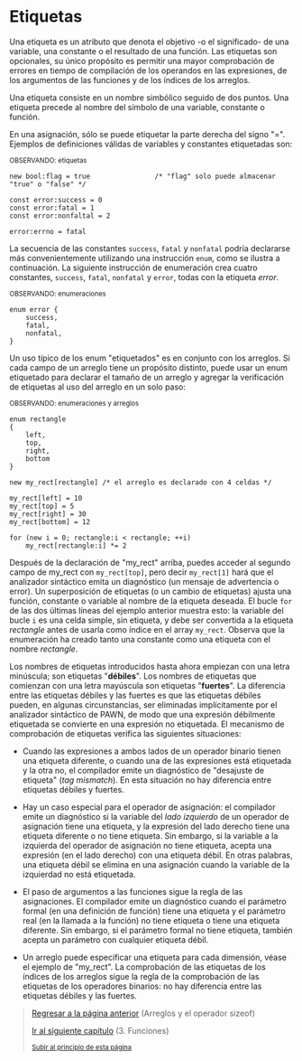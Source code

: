 # Etiquetas

Una etiqueta es un atributo que denota el objetivo -o el significado- de una variable, una constante o el resultado de una función. Las etiquetas son opcionales, su único propósito es permitir una mayor comprobación de errores en tiempo de compilación de los operandos en las expresiones, de los argumentos de las funciones y de los índices de los arreglos.

Una etiqueta consiste en un nombre simbólico seguido de dos puntos. Una etiqueta precede al nombre del símbolo de una variable, constante o función.

En una asignación, sólo se puede etiquetar la parte derecha del signo "=". Ejemplos de definiciones válidas de variables y constantes etiquetadas son:

<sub>OBSERVANDO: etiquetas</sub>
```pawn
new bool:flag = true                /* "flag" solo puede almacenar "true" o "false" */ 

const error:success = 0
const error:fatal = 1
const error:nonfaltal = 2

error:errno = fatal
```

La secuencia de las constantes `success`, `fatal` y `nonfatal` podría declararse más convenientemente utilizando una instrucción `enum`, como se ilustra a continuación.
La siguiente instrucción de enumeración crea cuatro constantes, `success`, `fatal`, `nonfatal` y `error`, todas con la etiqueta *error*.

<sub>OBSERVANDO: enumeraciones</sub>
```pawn
enum error {
    success,
    fatal,
    nonfatal,
}
```

Un uso típico de los enum "etiquetados" es en conjunto con los arreglos. Si cada campo de un arreglo tiene un propósito distinto, puede usar un enum etiquetado para declarar el tamaño de un arreglo y agregar la verificación de etiquetas al uso del arreglo en un solo paso:

<sub>OBSERVANDO: enumeraciones y arreglos</sub>
```pawn
enum rectangle
{
    left,
    top,
    right,
    bottom
}

new my_rect[rectangle] /* el arreglo es declarado con 4 celdas */

my_rect[left] = 10
my_rect[top] = 5
my_rect[right] = 30
my_rect[bottom] = 12

for (new i = 0; rectangle:i < rectangle; ++i)
    my_rect[rectangle:i] *= 2
```

Después de la declaración de "my_rect" arriba, puedes acceder al segundo campo de my_rect con `my_rect[top]`, pero decir `my_rect[1]` hará que el analizador sintáctico emita un diagnóstico (un mensaje de advertencia o error). Un superposición de etiquetas (o un cambio de etiquetas) ajusta una función, constante o variable al nombre de la etiqueta deseada. El bucle `for` de las dos últimas líneas del ejemplo anterior muestra esto: la variable del bucle `i` es una celda simple, sin etiqueta, y debe ser convertida a la etiqueta *rectangle* antes de usarla como índice en el array `my_rect`. Observa que la enumeración ha creado tanto una constante como una etiqueta con el nombre *rectangle*.

Los nombres de etiquetas introducidos hasta ahora empiezan con una letra minúscula; son etiquetas "**débiles**". Los nombres de etiquetas que comienzan con una letra mayúscula son etiquetas "**fuertes**". La diferencia entre las etiquetas débiles y las fuertes es que las etiquetas débiles pueden, en algunas circunstancias, ser eliminadas implícitamente por el analizador sintáctico de PAWN, de modo que una expresión débilmente etiquetada se convierte en una expresión no etiquetada. El mecanismo de comprobación de etiquetas verifica las siguientes situaciones:

- Cuando las expresiones a ambos lados de un operador binario tienen una etiqueta diferente, o cuando una de las expresiones está etiquetada y la otra no, el compilador emite un diagnóstico de "desajuste de etiqueta" (*tag mismatch*). En esta situación no hay diferencia entre etiquetas débiles y fuertes.

- Hay un caso especial para el operador de asignación: el compilador emite un diagnóstico si la variable del *lado izquierdo* de un operador de asignación tiene una etiqueta, y la expresión del lado derecho tiene una etiqueta diferente o no tiene etiqueta. Sin embargo, si la variable a la izquierda del operador de asignación no tiene etiqueta, acepta una expresión (en el lado derecho) con una etiqueta débil. En otras palabras, una etiqueta débil se elimina en una asignación cuando la variable de la izquierdad no está etiquetada.

- El paso de argumentos a las funciones sigue la regla de las asignaciones. El compilador emite un diagnóstico cuando el parámetro formal (en una definición de función) tiene una etiqueta y el parámetro real (en la llamada a la función) no tiene etiqueta o tiene una etiqueta diferente. Sin embargo, si el parámetro formal no tiene etiqueta, también acepta un parámetro con cualquier etiqueta débil.

- Un arreglo puede especificar una etiqueta para cada dimensión, véase el ejemplo de "my_rect". La comprobación de las etiquetas de los índices de los arreglos sigue la regla de la comprobación de las etiquetas de los operadores binarios: no hay diferencia entre las etiquetas débiles y las fuertes.

> [Regresar a la página anterior](12-arreglos-y-el-operador-sizeof.md) (Arreglos y el operador sizeof)
>
> [Ir al siguiente capítulo](../03-Funciones/00-funciones.md) (3. Funciones)
>
> <sub>[Subir al principio de esta página](#etiquetas)</sub>
